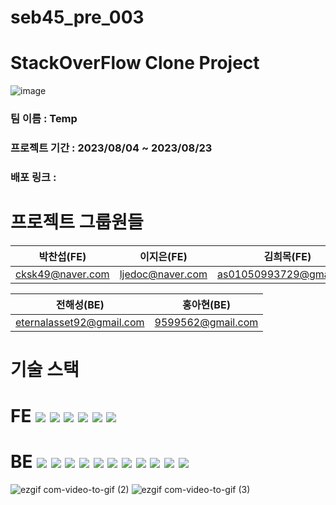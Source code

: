 # seb45_pre_003

# StackOverFlow Clone Project
![image](https://github.com/codestates-seb/seb45_pre_003/assets/117289923/f2fef2c7-98cd-45a0-8c72-9a9b91ae3435)

### 팀 이름 : Temp
### 프로젝트 기간 : 2023/08/04 ~ 2023/08/23
### 배포 링크 : 

# 프로젝트 그룹원들
|박찬섭(FE)|이지은(FE)|김희목(FE)|
|------|---|---|
|cksk49@naver.com|ljedoc@naver.com|as01050993729@gmail.com|

|전해성(BE)|홍아현(BE)|
|------|---|
|eternalasset92@gmail.com|9599562@gmail.com|

# 기술 스택

# FE <img src="https://img.shields.io/badge/javascript-F7DF1E?style=for-the-badge&logo=javascript&logoColor=black"> <img src="https://img.shields.io/badge/html5-E34F26?style=for-the-badge&logo=html5&logoColor=white"> <img src="https://img.shields.io/badge/react-61DAFB?style=for-the-badge&logo=react&logoColor=black"> <img src="https://img.shields.io/badge/styledcomponents-DB7093?style=for-the-badge&logo=styledcomponents&logoColor=black"> <img src="https://img.shields.io/badge/redux-764ABC?style=for-the-badge&logo=redux&logoColor=black"> <img src="https://img.shields.io/badge/typescript-3178C6?style=for-the-badge&logo=typescript&logoColor=black"> 
# BE <img src="https://img.shields.io/badge/java-FF160B?style=for-the-badge&logo=java&logoColor=black"> <img src="https://img.shields.io/badge/spring-6DB33F?style=for-the-badge&logo=spring&logoColor=black"> <img src="https://img.shields.io/badge/springboot-6DB33F?style=for-the-badge&logo=springboot&logoColor=black"> <img src="https://img.shields.io/badge/springdatajpa-6DB33F?style=for-the-badge&logo=springdatajpa&logoColor=black"> <img src="https://img.shields.io/badge/springsecurity-6DB33F?style=for-the-badge&logo=springsecurity&logoColor=black"> <img src="https://img.shields.io/badge/springrestdocs-6DB33F?style=for-the-badge&logo=springrestdocs&logoColor=black"> <img src="https://img.shields.io/badge/mockito-111324?style=for-the-badge&logo=mockito&logoColor=black"> <img src="https://img.shields.io/badge/mysql-4479A1?style=for-the-badge&logo=mysql&logoColor=black"> <img src="https://img.shields.io/badge/amazonec2-FF9900?style=for-the-badge&logo=amazonec2&logoColor=black">  <img src="https://img.shields.io/badge/amazons3-569A31?style=for-the-badge&logo=amazons3&logoColor=black"> <img src="https://img.shields.io/badge/docker-2496ED?style=for-the-badge&logo=docker&logoColor=black">

![ezgif com-video-to-gif (2)](https://github.com/codestates-seb/seb45_pre_003/assets/117289923/b38d06dd-f981-4242-a8f8-513e3dd1c0b0)
![ezgif com-video-to-gif (3)](https://github.com/codestates-seb/seb45_pre_003/assets/117289923/ef247172-8040-4c73-9b60-6aa7fbbe9361)

